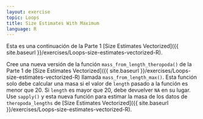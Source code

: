 ```yaml
---
layout: exercise
topic: Loops
title: Size Estimates With Maximum
language: R
---
```

Esta es una continuación de la Parte 1 [Size Estimates Vectorized]({{ site.baseurl }}/exercises/Loops-size-estimates-vectorized-R).

Cree una nueva versión de la función `mass_from_length_theropoda()` de la Parte 1 de [Size Estimates Vectorized]({{ site.baseurl }}/exercises/Loops-size-estimates-vectorized-R) llamada `mass_from_length_max()`. Esta función solo debe calcular una masa si el valor de `length` pasado a la función es menor que 20. Si `length` es mayor que 20, debe devuelver `NA` en su lugar. Use `sapply()` y esta nueva función para estimar la masa de los datos de `theropoda_lengths` de [Size Estimates Vectorized]({{ site.baseurl }}/exercises/Loops-size-estimates-vectorized-R).